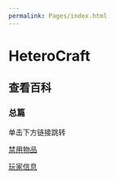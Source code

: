 ```yaml
---
permalink: Pages/index.html
---
```


# HeteroCraft

## 查看百科

### 总篇

单击下方链接跳转

 [禁用物品](https://heterocraft.github.io/WikiCN/Pages/1.html)

 [玩家信息](https://heterocraft.github.io/WikiCN/Pages/2.html)
